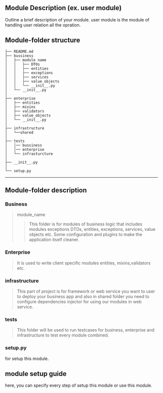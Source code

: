 ## Module Description (ex. user module)
Outline a brief description of your module. user module is the module of handling user relation all the opration.

Module-folder structure
------------

    ├── README.md         
    ├── bussiness
    │   ├── module name
    │   │   ├── DTOs
    │   │   ├── entities
    │   │   ├── exceptions
    │   │   ├── services
    │   │   ├── value_objects
    │   │   └── __init__.py  
    │   └── __init__.py
    │
    ├── enterprise
    │   ├── entities
    │   ├── mixins
    │   ├── validators
    │   ├── value_objects
    │   └── __init__.py
    │
    ├── infrastructure
    │   └──shared
    │
    ├── tests        
    │   │── bussiness
    │   │── enterprise
    │   └── infrasturcture
    │
    ├── __init__.py          
    │
    └── setup.py        

--------

## Module-folder description

### Business
>module_name
>> This folder is for modules of business logic that includes modules exceptions DTOs, entities, exceptions, services, value objects etc.
>> Some configuration and plugins to make the application itself cleaner.

### Enterprise 

> It is used to write client specific modules entities, mixins,validators etc.

### infrastructure

> This part of project is for framework or web service you want to user to deploy your business app and also in shared folder you need to configure dependencies injector for using our modules in web service.

### tests

>This folder will be used to run testcases for business, enterprise and infrastructure to test every module combined.

### setup.py

for setup this module.


## module setup guide

here, you can specify every step of setup this module or use this module.


